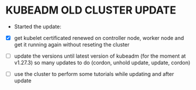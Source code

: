 # KUBEADM OLD CLUSTER UPDATE

- Started the update:
- [x] get kubelet certificated renewed on controller node, worker node and get it running again without reseting the cluster
- [ ] update the versions until latest version of kubeadm (for the moment at v1.27.3) so many updates to do (cordon, unhold update, update, cordon)
- [ ] use the cluster to perform some tutorials while updating and after update

